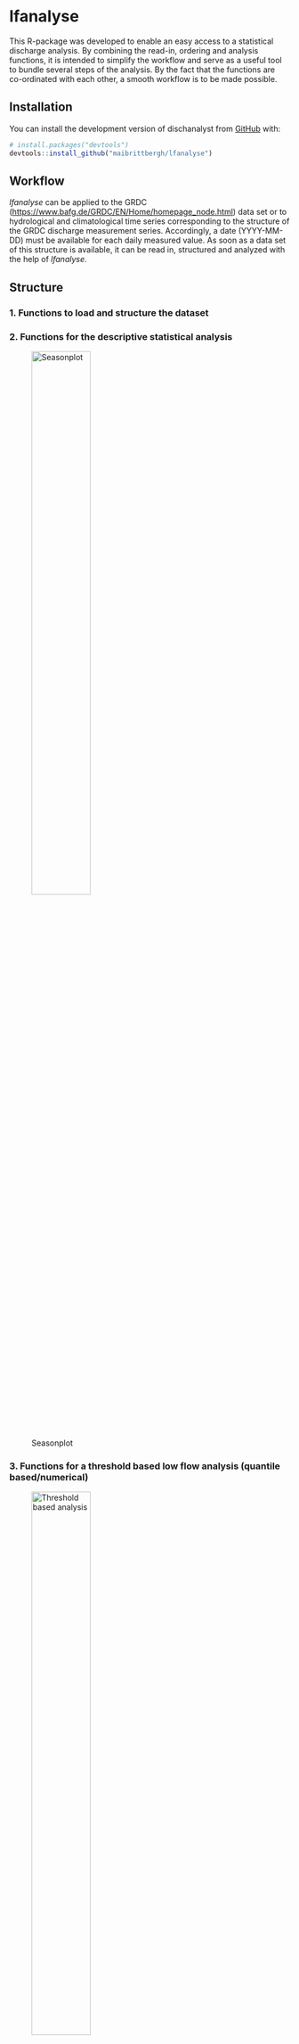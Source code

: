 
# lfanalyse

This R-package was developed to enable an easy access to a statistical
discharge analysis. By combining the read-in, ordering and analysis
functions, it is intended to simplify the workflow and serve as a useful
tool to bundle several steps of the analysis. By the fact that the
functions are co-ordinated with each other, a smooth workflow is to be
made possible.

## Installation

You can install the development version of dischanalyst from
[GitHub](https://github.com/) with:

``` r
# install.packages("devtools")
devtools::install_github("maibrittbergh/lfanalyse")
```

## Workflow

*lfanalyse* can be applied to the GRDC
(<https://www.bafg.de/GRDC/EN/Home/homepage_node.html>) data set or to
hydrological and climatological time series corresponding to the
structure of the GRDC discharge measurement series. Accordingly, a date
(YYYY-MM-DD) must be available for each daily measured value. As soon as
a data set of this structure is available, it can be read in, structured
and analyzed with the help of *lfanalyse*.

## Structure

### 1. Functions to load and structure the dataset

### 2. Functions for the descriptive statistical analysis

<figure>
<img src="/Users/maibrittberghofer/Desktop/Arbeit/lfanalyse/Seasonplot"
style="width:50.0%" alt="Seasonplot" />
<figcaption aria-hidden="true">Seasonplot</figcaption>
</figure>

### 3. Functions for a threshold based low flow analysis (quantile based/numerical)

<figure>
<img
src="/Users/maibrittberghofer/Desktop/Arbeit/lfanalyse/threshold_based_quantile"
style="width:50.0%" alt="Threshold based analysis" />
<figcaption aria-hidden="true">Threshold based analysis</figcaption>
</figure>

### 4. Functions to determine discharge trends

<figure>
<img
src="/Users/maibrittberghofer/Desktop/Arbeit/lfanalyse/threshold_based_quantile"
style="width:50.0%" alt="Discharge Trends" />
<figcaption aria-hidden="true">Discharge Trends</figcaption>
</figure>

## Results

Possible Outcomes are visualized on the *Low Flow Analysis*
[WebApp](https://github.com/maibrittbergh/lfwebapp). This Shiny Web App
is linked to this R-package and visualizes the results of the low flow
analysis. The goal of the Web App was to create a tool that enables
every interested person to analyse discharge data without having access
to [R](https://www.r-project.org/). Thanks to the extensive
[grdc](https://www.bafg.de/GRDC/EN/Home/homepage_node.html) data set a
worldwide statistical analysis is possible. Every result can be
downloaded directly from the Website. In order to obtain meaningful
results, a holistic approach to the analysis is necessary. To explain or
understand possible trends it is important to look at the descriptive
graphs of that station (or additionally stations of the same catchement
area). This holistic approach might explain trends or allow conclusions
that constructions/anthropogenic interventions might have influenced the
local/regional discharge trends on a short or long time scale. Therefore
it is important to keep in mind that the generated results are
influenced by many parameters of the environment and they cannot
necessarily be explained by a changing climate. To further establish the
link between the resulting trends and the changing climate it would be
required to include a statistical analysis of precipitation and
temperature time series.

## Statistical Manual

This manual was created to create transparent results and to explain the
concepts that this analysis is build on. This manual can be seen as a
guide to statistical time series analysis and discusses the different
approaches of this project.
